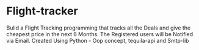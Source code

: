 # Flight-tracker
 Bulid a Flight Tracking programming that tracks all the Deals and give the cheapest price in the next 6 Months. The Registered users will be Notified via Email. Created Using Python - Oop concept, tequila-api and Smtp-lib
